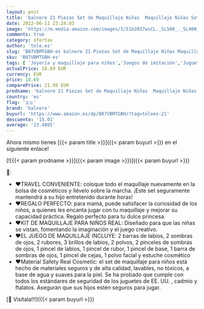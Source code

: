 ```yaml
---
layout: post
title: 'balnore 21 Piezas Set de Maquillaje Niñas  Maquillaje Niñas Set Maletin  Juguetes para Chicas  Cosméticos Lavables  Regalo de Princesa para Niñas en Fiesta Cumpleaños Navidad'
date: 2022-06-11 23:24:03
image: 'https://m.media-amazon.com/images/I/51b2037wsCL._SL500_._SL400_.jpg'
comments: true
category: ofertas
author: 'tole.es'
slug: 'B07VBMTGBH-es balnore 21 Piezas Set de Maquillaje Niñas Maquillaje Niñas...'
sku: 'B07VBMTGBH-es'
tags: [ 'Joyería y maquillaje para niños','Juegos de imitación','Juguetes','Juguetes y juegos','Maquillaje para niños','balnore','navidad','🇪🇸', ]
actualPrice: 18.69 EUR
currency: EUR
price: 18.69
comparePrice: 21.99 EUR
prodname: 'balnore 21 Piezas Set de Maquillaje Niñas  Maquillaje Niñas Set Maletin  Juguetes para Chicas  Cosméticos Lavables  Regalo de Princesa para Niñas en Fiesta Cumpleaños Navidad'
country: 'es'
flag: '🇪🇸'
brand: 'balnore'
buyurl: 'https://www.amazon.es/dp/B07VBMTGBH/?tag=tolees-21'
descuento: '15.01'
average: '23.4085'
---
```


Ahora mismo tienes [{{< param title >}}]({{< param buyurl >}}) en el siguiente enlace!

[![{{< param prodname >}}]({{< param image >}})]({{< param buyurl >}})

🔎:

- ❤TRAVEL CONVENIENTE: coloque todo el maquillaje nuevamente en la bolsa de cosméticos y llévelo sobre la marcha. ¡Este set seguramente mantendrá a su hijo entretenido durante horas!
- ❤REGALO PERFECTO: para mamá, puede satisfacer la curiosidad de los niños, a quienes les encanta jugar con tu maquillaje y mejorar su capacidad práctica. Regalo perfecto para tu dulce princesa.
- ❤KIT DE MAQUILLAJE PARA NIÑOS REAL: Diseñado para que las niñas se vistan, fomentando la imaginación y el juego creativo.
- ❤EL JUEGO DE MAQUILLAJE INCLUYE: 2 barras de labios, 2 sombras de ojos, 2 rubores, 3 brillos de labios, 2 polvos, 2 pinceles de sombras de ojos, 1 pincel de labios, 1 pincel de rubor, 1 pincel de base, 1 barra de sombras de ojos, 1 pincel de cejas, 1 polvo facial y estuche cosmético
- ❤Material Safety Real Cosmetic: el set de maquillaje para niños está hecho de materiales seguros y de alta calidad, lavables, no tóxicos, a base de agua y suaves para la piel. Se ha probado que cumple con todos los estándares de seguridad de los juguetes de EE. UU. , cadmio y ftalatos. Aseguran que sus hijos estén seguros para jugar.

[🛒 Visítala!!!]({{< param buyurl >}})
